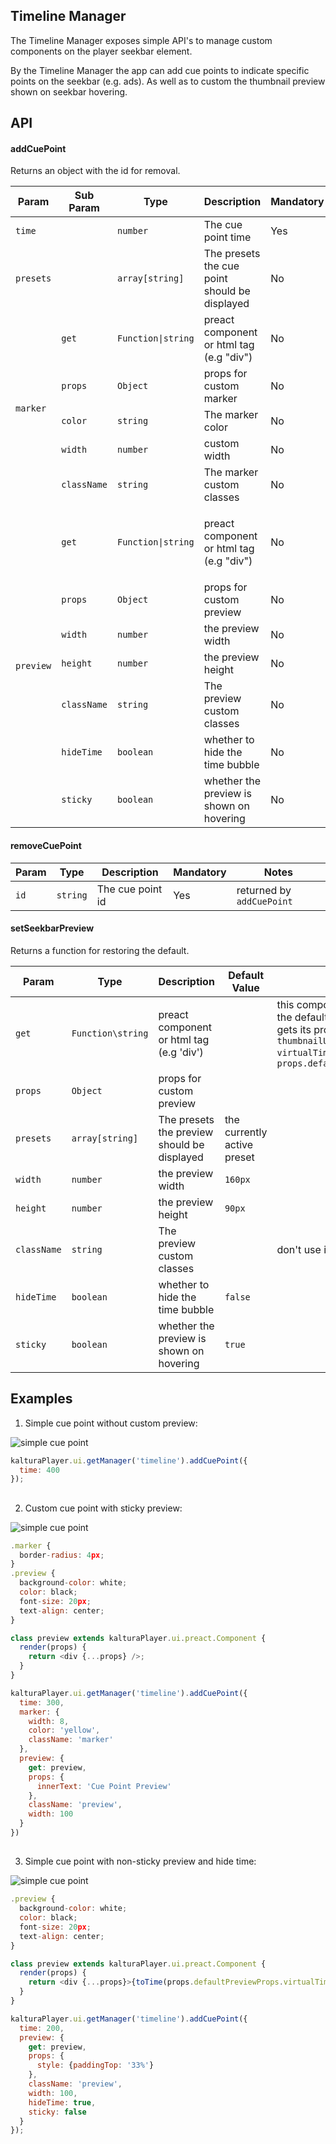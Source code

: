 ## Timeline Manager

The Timeline Manager exposes simple API's to manage custom components on the player seekbar element.  

By the Timeline Manager the app can add cue points to indicate specific points on the seekbar (e.g. ads). 
As well as to custom the thumbnail preview shown on seekbar hovering.

## API

#### addCuePoint
Returns an object with the id for removal.

<table>
    <thead>
        <tr>
            <th>Param</th>
            <th>Sub Param</th>
            <th>Type</th>
            <th>Description</th>
            <th>Mandatory</th>
            <th>Default Value</th>
            <th>Notes</th>
        </tr>
    </thead>
    <tbody>
        <tr>
            <td><code>time</code></td>
            <td></td>
            <td><code>number</code></td>
            <td>The cue point time</td>
            <td>Yes</td>
            <td></td>
            <td>In seconds</td>
        </tr>
        <tr>
            <td><code>presets</code></td>
            <td></td>
            <td><code>array[string]</code></td>
            <td>The presets the cue point should be displayed</td>
            <td>No</td>
            <td>the currently active preset</td>
            <td></td>
        </tr>
        <tr>
            <td rowspan=5><code>marker</code></td>
            <td><code>get</code></td>
            <td><code>Function|string</code></td>
            <td>preact component or html tag (e.g "div")</td>
            <td>No</td>
            <td></td>
            <td>for custom marker</td>
        </tr>
        <tr>
            <td><code>props</code></td>
            <td><code>Object</code></td>
            <td>props for custom marker</td>
            <td>No</td>
            <td></td>
            <td>if <code>get</code> property used</td>
        </tr>
        <tr>
            <td><code>color</code></td>
            <td><code>string</code></td>
            <td>The marker color</td>
            <td>No</td>
            <td><code>#FFFFFFF</code></td>
            <td></td>
        </tr>
        <tr>
            <td><code>width</code></td>
            <td><code>number</code></td>
            <td>custom width</td>
            <td>No</td>
            <td><code>2px</code></td>
            <td></td>
        </tr>
        <tr>
            <td><code>className</code></td>
            <td><code>string</code></td>
            <td>The marker custom classes</td>
            <td>No</td>
            <td></td>
            <td>don't use it for width</td>
        </tr>
        <tr>
            <td rowspan=7><code>preview</code></td>
            <td><code>get</code></td>
            <td><code>Function|string</code></td>
            <td>preact component or html tag (e.g "div")</td>
            <td>No</td>
            <td>the default seekbar preview</td>
            <td>this component replaces the default preview and gets its props (e.g. <code>thumbnailURL, virtualTime</code>) as <code>props.defaultPreviewProps</code></td>
        </tr>
        <tr>
            <td><code>props</code></td>
            <td><code>Object</code></td>
            <td>props for custom preview</td>
            <td>No</td>
            <td></td>
            <td>if <code>get</code> property used</td>
        </tr>
        <tr>
            <td><code>width</code></td>
            <td><code>number</code></td>
            <td>the preview width</td>
            <td>No</td>
            <td><code>160px</code></td>
            <td></td>
        </tr>
        <tr>
            <td><code>height</code></td>
            <td><code>number</code></td>
            <td>the preview height</td>
            <td>No</td>
            <td><code>90px</code></td>
            <td></td>
        </tr>
        <tr>
            <td><code>className</code></td>
            <td><code>string</code></td>
            <td>The preview custom classes</td>
            <td>No</td>
            <td></td>
            <td>don't use it for width</td>
        </tr>
        <tr>
            <td><code>hideTime</code></td>
            <td><code>boolean</code></td>
            <td>whether to hide the time bubble</td>
            <td>No</td>
            <td><code>false</code></td>
            <td></td>
        </tr>
        <tr>
            <td><code>sticky</code></td>
            <td><code>boolean</code></td>
            <td>whether the preview is shown on hovering</td>
            <td>No</td>
            <td><code>true</code></td>
            <td></td>
        </tr>
    </tbody>
</table>

#### removeCuePoint

| Param 	| Type     	| Description      	| Mandatory 	| Notes                   	|
|-------	|----------	|------------------	|-----------	|-------------------------	|
| `id`  	| `string` 	| The cue point id 	| Yes       	| returned by `addCuePoint`	|



#### setSeekbarPreview

Returns a function for restoring the default.

| Param       	| Type               	| Description                                 	| Default Value               	| Notes                                                                                                                	          |
|-------------	|--------------------	|---------------------------------------------	|-----------------------------	|--------------------------------------------------------------------------------------------------------------------------------	|
| `get`       	| `Function\string` 	| preact component or html tag (e.g 'div')    	|                             	| this component replaces the default preview and gets its props (e.g. `thumbnailURL, virtualTime`) as `props.defaultPreviewProps`|
| `props`     	| `Object`           	| props for custom preview                    	|                             	|                                                                                                                                	|
| `presets`   	| `array[string]`    	| The presets the preview should be displayed 	| the currently active preset 	|                                                                                                                                	|
| `width`     	| `number`           	| the preview width                           	| `160px`                     	|                                                                                                                                	|
| `height`    	| `number`           	| the preview height                          	| `90px`                      	|                                                                                                                                	|
| `className` 	| `string`           	| The preview custom classes                  	|                             	| don't use it for width                                                                                                         	|
| `hideTime`  	| `boolean`          	| whether to hide the time bubble             	| `false`                     	|                                                                                                                                	|
| `sticky`    	| `boolean`          	| whether the preview is shown on hovering    	| `true`                      	|                                                                                                                                	|


## Examples 

1. Simple cue point without custom preview:

![simple cue point](./images/simple-cue-point.gif)
  
```js
kalturaPlayer.ui.getManager('timeline').addCuePoint({
  time: 400
});
```
##

2. Custom cue point with sticky preview:

![simple cue point](./images/custom-cue-point.gif)
  
```js
.marker {
  border-radius: 4px;
}
.preview {
  background-color: white;
  color: black;
  font-size: 20px;
  text-align: center;
}

class preview extends kalturaPlayer.ui.preact.Component {
  render(props) {
    return <div {...props} />;
  }
}

kalturaPlayer.ui.getManager('timeline').addCuePoint({
  time: 300,
  marker: {
    width: 8,
    color: 'yellow',
    className: 'marker'
  },
  preview: {
    get: preview,
    props: {
      innerText: 'Cue Point Preview'
    },
    className: 'preview',
    width: 100
  }
})
```
##

3. Simple cue point with non-sticky preview and hide time:

![simple cue point](./images/non-sticky-cue-point.gif)
  
```js
.preview {
  background-color: white;
  color: black;
  font-size: 20px;
  text-align: center;
}

class preview extends kalturaPlayer.ui.preact.Component {
  render(props) {
    return <div {...props}>{toTime(props.defaultPreviewProps.virtualTime)}</div>;
  }
}

kalturaPlayer.ui.getManager('timeline').addCuePoint({
  time: 200,
  preview: {
    get: preview,
    props: {
      style: {paddingTop: '33%'}
    },
    className: 'preview',
    width: 100,
    hideTime: true,
    sticky: false
  }
});
```
##

